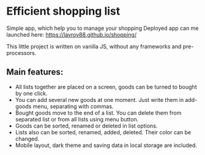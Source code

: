 # Efficient shopping list
Simple app, which help you to manage your shopping
Deployed app can me launched here: <https://lavrov88.github.io/shopping/>

This little project is written on vanilla JS, without any frameworks and pre-processors.

## Main features:
 - All lists together are placed on a screen, goods can be turned to bought by one click.
 - You can add several new goods at one moment. Just write them in add-goods menu, separating with commas.
 - Bought goods move to the end of a list. You can delete them from separated list or from all lists using menu button.
 - Goods can be sorted, renamed or deleted in list options.
 - Lists also can be sorted, renamed, added, deleted. Their color can be changed.
 - Mobile layout, dark theme and saving data in local storage are included.
